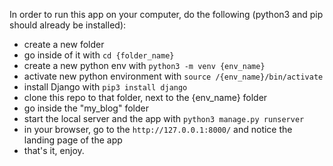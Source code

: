 In order to run this app on your computer, do the following (python3 and pip should already be installed):
- create a new folder
- go inside of it with `cd {folder_name}`
- create a new python env with `python3 -m venv {env_name}`
- activate new python environment with `source /{env_name}/bin/activate`
- install Django with `pip3 install django`
- clone this repo to that folder, next to the {env_name} folder
- go inside the "my_blog" folder
- start the local server and the app with `python3 manage.py runserver`
- in your browser, go to the `http://127.0.0.1:8000/` and notice the landing page of the app
- that's it, enjoy.
